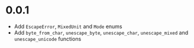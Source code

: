 # 0.0.1

- Add `EscapeError`, `MixedUnit` and `Mode` enums
- Add `byte_from_char`, `unescape_byte`, `unescape_char`, `unescape_mixed` and `unescape_unicode` functions
